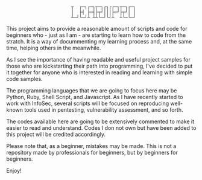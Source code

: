 							┬  ┌─┐┌─┐┬─┐┌┐┌┌─┐┬─┐┌─┐
							│  ├┤ ├─┤├┬┘│││├─┘├┬┘│ │
							┴─┘└─┘┴ ┴┴└─┘└┘┴  ┴└─└─┘


This project aims to provide a reasonable amount of scripts and code for beginners who - just as I am - are starting to learn how to code from the stratch. It is a way of docummenting my learning process and, at the same time, helping others in the meanwhile.

As I see the importance of having readable and useful project samples for those who are kickstarting their path into programming, I've decided to put it together for anyone who is interested in reading and learning with simple code samples.

The programming languages that we are going to focus here may be Python, Ruby, Shell Script, and Javascript. As I have recently started to work with InfoSec, several scripts will be focused on reproducing well-known tools used in pentesting, vulnerability assessment, and so forth.

The codes available here are going to be extensively commented to make it easier to read and understand. Codes I don not own but have been added to this project will be credited accordingly.

Please note that, as a beginner, mistakes may be made. This is not a repository made by professionals for beginners, but by beginners for beginners.

Enjoy!
